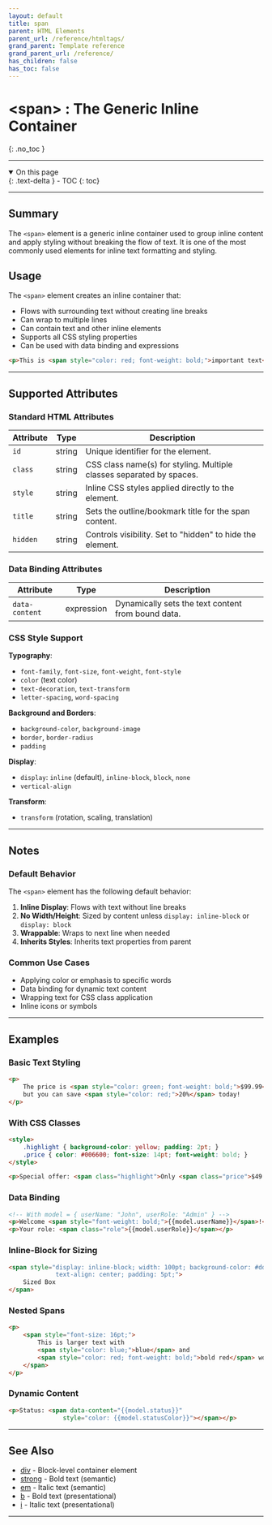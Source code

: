 ```yaml
---
layout: default
title: span
parent: HTML Elements
parent_url: /reference/htmltags/
grand_parent: Template reference
grand_parent_url: /reference/
has_children: false
has_toc: false
---
```


# &lt;span&gt; : The Generic Inline Container
{: .no_toc }

---

<details open class='top-toc' markdown="block">
  <summary>
    On this page
  </summary>
  {: .text-delta }
- TOC
{: toc}
</details>

---


## Summary

The `<span>` element is a generic inline container used to group inline content and apply styling without breaking the flow of text. It is one of the most commonly used elements for inline text formatting and styling.

## Usage

The `<span>` element creates an inline container that:
- Flows with surrounding text without creating line breaks
- Can wrap to multiple lines
- Can contain text and other inline elements
- Supports all CSS styling properties
- Can be used with data binding and expressions

```html
<p>This is <span style="color: red; font-weight: bold;">important text</span> in a paragraph.</p>
```

---

## Supported Attributes

### Standard HTML Attributes

| Attribute | Type | Description |
|-----------|------|-------------|
| `id` | string | Unique identifier for the element. |
| `class` | string | CSS class name(s) for styling. Multiple classes separated by spaces. |
| `style` | string | Inline CSS styles applied directly to the element. |
| `title` | string | Sets the outline/bookmark title for the span content. |
| `hidden` | string | Controls visibility. Set to "hidden" to hide the element. |

### Data Binding Attributes

| Attribute | Type | Description |
|-----------|------|-------------|
| `data-content` | expression | Dynamically sets the text content from bound data. |

### CSS Style Support

**Typography**:
- `font-family`, `font-size`, `font-weight`, `font-style`
- `color` (text color)
- `text-decoration`, `text-transform`
- `letter-spacing`, `word-spacing`

**Background and Borders**:
- `background-color`, `background-image`
- `border`, `border-radius`
- `padding`

**Display**:
- `display`: `inline` (default), `inline-block`, `block`, `none`
- `vertical-align`

**Transform**:
- `transform` (rotation, scaling, translation)

---

## Notes

### Default Behavior

The `<span>` element has the following default behavior:

1. **Inline Display**: Flows with text without line breaks
2. **No Width/Height**: Sized by content unless `display: inline-block` or `display: block`
3. **Wrappable**: Wraps to next line when needed
4. **Inherits Styles**: Inherits text properties from parent

### Common Use Cases

- Applying color or emphasis to specific words
- Data binding for dynamic text content
- Wrapping text for CSS class application
- Inline icons or symbols

---

## Examples

### Basic Text Styling

```html
<p>
    The price is <span style="color: green; font-weight: bold;">$99.99</span>
    but you can save <span style="color: red;">20%</span> today!
</p>
```

### With CSS Classes

```html
<style>
    .highlight { background-color: yellow; padding: 2pt; }
    .price { color: #006600; font-size: 14pt; font-weight: bold; }
</style>

<p>Special offer: <span class="highlight">Only <span class="price">$49.99</span></span></p>
```

### Data Binding

```html
<!-- With model = { userName: "John", userRole: "Admin" } -->
<p>Welcome <span style="font-weight: bold;">{{model.userName}}</span>!</p>
<p>Your role: <span class="role">{{model.userRole}}</span></p>
```

### Inline-Block for Sizing

```html
<span style="display: inline-block; width: 100pt; background-color: #ddd;
             text-align: center; padding: 5pt;">
    Sized Box
</span>
```

### Nested Spans

```html
<p>
    <span style="font-size: 16pt;">
        This is larger text with
        <span style="color: blue;">blue</span> and
        <span style="color: red; font-weight: bold;">bold red</span> words.
    </span>
</p>
```

### Dynamic Content

```html
<p>Status: <span data-content="{{model.status}}"
               style="color: {{model.statusColor}}"></span></p>
```

---

## See Also

- [div](/reference/htmltags/div.html) - Block-level container element
- [strong](/reference/htmltags/strong.html) - Bold text (semantic)
- [em](/reference/htmltags/em.html) - Italic text (semantic)
- [b](/reference/htmltags/b.html) - Bold text (presentational)
- [i](/reference/htmltags/i.html) - Italic text (presentational)

---
